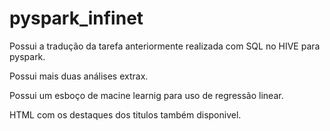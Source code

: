 # pyspark_infinet
Possui a tradução da tarefa anteriormente realizada com SQL no HIVE para pyspark. 

Possui mais duas análises extrax.

Possui um esboço de macine learnig para uso de regressão linear. 

HTML com os destaques dos titulos também disponivel.
